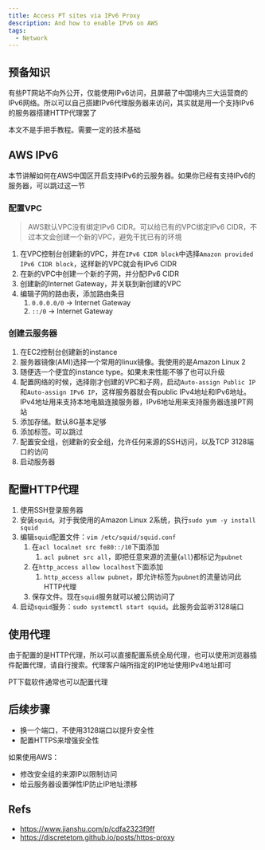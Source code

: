 ```yaml
---
title: Access PT sites via IPv6 Proxy
description: And how to enable IPv6 on AWS
tags:
  - Network
---
```


## 预备知识

有些PT网站不向外公开，仅能使用IPv6访问，且屏蔽了中国境内三大运营商的IPv6网络。所以可以自己搭建IPv6代理服务器来访问，其实就是用一个支持IPv6的服务器搭建HTTP代理罢了

本文不是手把手教程。需要一定的技术基础

## AWS IPv6

本节讲解如何在AWS中国区开启支持IPv6的云服务器。如果你已经有支持IPv6的服务器，可以跳过这一节

### 配置VPC

> AWS默认VPC没有绑定IPv6 CIDR。可以给已有的VPC绑定IPv6 CIDR，不过本文会创建一个新的VPC，避免干扰已有的环境

1. 在VPC控制台创建新的VPC，并在`IPv6 CIDR block`中选择`Amazon provided IPv6 CIDR block`，这样新的VPC就会有IPv6 CIDR
2. 在新的VPC中创建一个新的子网，并分配IPv6 CIDR
3. 创建新的Internet Gateway，并关联到新创建的VPC
4. 编辑子网的路由表，添加路由条目
   1. `0.0.0.0/0` -> Internet Gateway
   2. `::/0` -> Internet Gateway

### 创建云服务器

1. 在EC2控制台创建新的instance
2. 服务器镜像(AMI)选择一个常用的linux镜像。我使用的是Amazon Linux 2
3. 随便选一个便宜的instance type。如果未来性能不够了也可以升级
4. 配置网络的时候，选择刚才创建的VPC和子网，启动`Auto-assign Public IP`和`Auto-assign IPv6 IP`，这样服务器就会有public IPv4地址和IPv6地址。IPv4地址用来支持本地电脑连接服务器，IPv6地址用来支持服务器连接PT网站
5. 添加存储。默认8G基本足够
6. 添加标签。可以跳过
7. 配置安全组，创建新的安全组，允许任何来源的SSH访问，以及TCP 3128端口的访问
8. 启动服务器

## 配置HTTP代理

1. 使用SSH登录服务器
2. 安装`squid`。对于我使用的Amazon Linux 2系统，执行`sudo yum -y install squid`
3. 编辑`squid`配置文件：`vim /etc/squid/squid.conf`
   1. 在`acl localnet src fe80::/10`下面添加
      1. `acl pubnet src all`，即把任意来源的流量(`all`)都标记为`pubnet`
   2. 在`http_access allow localhost`下面添加
      1. `http_access allow pubnet`，即允许标签为`pubnet`的流量访问此HTTP代理
   3. 保存文件。现在`squid`服务就可以被公网访问了
4. 启动`squid`服务：`sudo systemctl start squid`。此服务会监听3128端口

## 使用代理

由于配置的是HTTP代理，所以可以直接配置系统全局代理，也可以使用浏览器插件配置代理，请自行搜索。代理客户端所指定的IP地址使用IPv4地址即可

PT下载软件通常也可以配置代理

## 后续步骤

- 换一个端口，不使用3128端口以提升安全性
- 配置HTTPS来增强安全性

如果使用AWS：

- 修改安全组的来源IP以限制访问
- 给云服务器设置弹性IP防止IP地址漂移

## Refs

- https://www.jianshu.com/p/cdfa2323f9ff
- https://discretetom.github.io/posts/https-proxy

